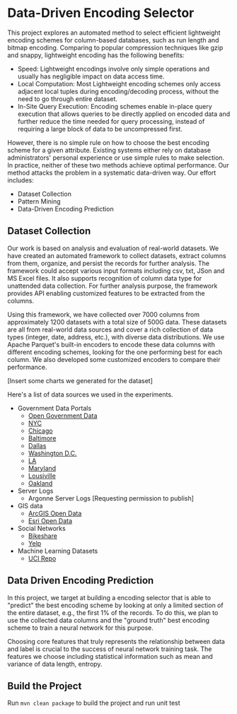 # Data-Driven Encoding Selector
This project explores an automated method to select efficient lightweight encoding schemes for column-based databases, such as run length and bitmap encoding. Comparing to popular compression techniques like gzip and snappy, lightweight encoding has the following benefits:
* Speed: Lightweight encodings involve only simple operations and usually has negligible impact on data access time. 
* Local Computation: Most Lightweight encoding schemes only access adjacent local tuples during encoding/decoding process, without the need to go through entire dataset.
* In-Site Query Execution: Encoding schemes enable in-place query execution that allows queries to be directly applied on encoded data and further reduce the time needed for query processing, instead of requiring a large block of data to be uncompressed first.

However, there is no simple rule on how to choose the best encoding scheme for a given attribute. Existing systems either rely on database administrators' personal experience or use simple rules to make selection. In practice, neither of these two methods achieve optimal performance. Our method attacks the problem in a systematic data-driven way. Our effort includes:
* Dataset Collection
* Pattern Mining
* Data-Driven Encoding Prediction
 
## Dataset Collection
Our work is based on analysis and evaluation of real-world datasets. We have created an automated framework to collect datasets, extract columns from them, organize, and persist the records for further analysis. The framework could accept various input formats including csv, txt, JSon and MS Excel files. It also supports recognition of column data type for unattended data collection. For further analysis purpose, the framework provides API enabling customized features to be extracted from the columns.

Using this framework, we have collected over 7000 columns from approximately 1200 datasets with a total size of 500G data. These datasets are all from real-world data sources and cover a rich collection of data types (integer, date, address, etc.), with diverse data distributions. We use Apache Parquet's built-in encoders to encode these data columns with different encoding schemes, looking for the one performing best for each column. We also developed some customized encoders to compare their performance.

[Insert some charts we generated for the dataset]

Here's a list of data sources we used in the experiments.
* Government Data Portals
  * [Open Government Data](https://www.data.gov/open-gov/)
  * [NYC](https://opendata.cityofnewyork.us/)
  * [Chicago](https://data.cityofchicago.org/)
  * [Baltimore](https://data.baltimorecity.gov/)
  * [Dallas](https://mydata.dallasisd.org/)
  * [Washington D.C.](https://dc.gov/page/open-data)
  * [LA](https://data.lacity.org/)
  * [Maryland](https://data.maryland.gov/)
  * [Lousiville](https://data.louisvilleky.gov/)
  * [Oakland](https://data.oaklandnet.com/)
* Server Logs
  * Argonne Server Logs [Requesting permission to publish]
* GIS data
  * [ArcGIS Open Data](http://hub.arcgis.com/pages/open-data)
  * [Esri Open Data](http://www.esri.com/software/open/open-data)
* Social Networks
  * [Bikeshare](https://www.bikeshare.com/)
  * [Yelp](https://www.yelp.com/dataset/challenge)
* Machine Learning Datasets
  * [UCI Repo](https://archive.ics.uci.edu/ml/)


## Data Driven Encoding Prediction

In this project, we target at building a encoding selector that is able to "predict" the best encoding scheme by looking at only a limited section of the entire dataset, e.g., the first 1% of the records. To do this, we plan to use the collected data columns and the "ground truth" best encoding scheme to train a neural network for this purpose. 

Choosing core features that truly represents the relationship between data and label is crucial to the success of neural network training task. The features we choose including statistical information such as mean and variance of data length, entropy. 


## Build the Project

Run `mvn clean package` to build the project and run unit test

